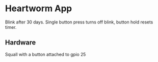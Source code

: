 Heartworm App
=============

Blink after 30 days. Single button press turns off blink, button hold resets
timer.

Hardware
--------

Squall with a button attached to gpio 25
